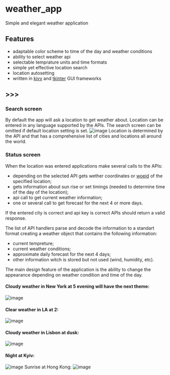 # weather_app
Simple and elegant weather application

## Features
- adaptable color scheme to time of the day and weather conditions
- ability to select weather api
- selectable temprature units and time formats
- simple yet effective location search
- location autosetting
- written in [kivy](https://github.com/Denis-Source/weather_app) and [tkinter](https://github.com/Denis-Source/weather_app/tree/tkinter) GUI frameworks

## >>>
### Search screen
By default the app will ask a location to get weather about.
Location can be entered in any language supported by the APIs.
The search screen can be omitted if default location setting is set.
![image](https://user-images.githubusercontent.com/58669569/168682884-937346e5-e269-4dbb-8cff-fcfff3f02416.png)
Location is determined by the API and that has a comprehensive list of cities and locations all around the world.

### Status screen
When the location was entered applications make several calls to the APIs:
- depending on the selected API gets wether coordinates or [woeid](https://en.wikipedia.org/wiki/WOEID) of the specified location;
- gets information about sun rise or set timings (needed to determine time of the day of the location);
- api call to get current weather information;
- one or several call to get forecast for the next 4 or more days.

If the entered city is correct and api key is correct APIs should return a valid response.

The list of API handlers parse and decode the information to a standart format creating a weather object that contains the following information:
- current tempreture;
- current weather conditions;
- approximate daily forecast for the next 4 days;
- other information witch is stored but not used (wind, humidity, etc).

The main design feature of the application is the ability to change the appearance depending on weather condition and time of the day.
#### Cloudy weather in New York at 5 evening will have the next theme:
![image](https://user-images.githubusercontent.com/58669569/168685346-d44e7628-0809-4026-8cb5-9174e393fb0a.png)
#### Clear weather in LA at 2:
![image](https://user-images.githubusercontent.com/58669569/168685412-ca103e04-8647-4dd8-9aae-e1dc7cded1bb.png)
#### Cloudy weather in Lisbon at dusk:
![image](https://user-images.githubusercontent.com/58669569/168685527-7fca3e9b-e21a-4850-afa9-d967fcc6f622.png)
#### Night at Kyiv:
![image](https://user-images.githubusercontent.com/58669569/168685582-aef8989b-6a32-4d87-a0e9-87065a11564c.png)
Sunrise at Hong Kong:
![image](https://user-images.githubusercontent.com/58669569/168686351-eedf997f-71a7-4ca6-a30d-333315b081dc.png)




